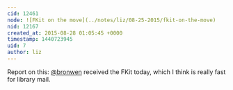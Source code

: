 ```yaml
---
cid: 12461
node: ![FKit on the move](../notes/liz/08-25-2015/fkit-on-the-move)
nid: 12167
created_at: 2015-08-28 01:05:45 +0000
timestamp: 1440723945
uid: 7
author: liz
---
```


Report on this: [@bronwen](/profile/bronwen) received the FKit today, which I think is really fast for library mail. 